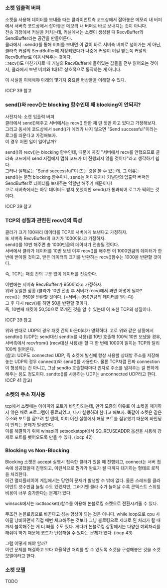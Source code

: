 
### 소켓 입출력 버퍼  
소켓을 사용해 데이터를 보내줄 때는 클라이언트측 코드상에서 잡아놓은 메모리 내 버퍼에서 서버측 코드상에서 잡아놓은 메모리 내 버퍼로 바로 보내지는 것이 아니다.  
전송 과정에서 커널을 커치는데, 커널에서는 소켓이 생성될 때 RecvBuffer와 SendBuffer라는 공간을 만들어둔다.  
클라에서 ::send()를 통해 버퍼를 보내면 이 값이 바로 서버측 버퍼로 넘어가는 게 아닌, 클라측 커널의 SendBuffer에 저장되었다가 나중에 커널이 이걸 받는쪽 커널의 RecvBuffer로 이동시켜주는 것이다.  
::recv()도 마찬가지로 내 커널의 RecvBuffer에 들어있는 값들을 전부 읽어오는 것이지, 클라에서 보낸 버퍼와 1대1로 상호적으로 동작하는 게 아니다.  

이 사실을 이해해야 아래의 몇가지 중요한 현상들을 이해할 수 있다.  

IOCP 39 참고

### send()와 recv()는 blocking 함수인데 왜 blocking이 안되지?  
사전지식: 소켓 입출력 버퍼  
클라에서 send()해주고 서버에서는 recv() 안한 채 딴 짓만 하고 있다고 가정해보자.  
그리고 동시에 코드상에서 send()가 에러가 나지 않으면 "Send successful"이라는 로그를 띄운다고 가정해보자.  
이 경우 어떤 일이 일어날까?  

send()와 recv()는 blocking 함수인데, 때문에 자칫 "서버에서 recv를 안했으므로 클라측 코드에서 send 지점에서 멈춰 코드가 더 진행되지 않을 것이다"라고 생각하기 쉽다.  
그러나 실제로는 "Send successful"이 뜨는 것을 볼 수 있는데, 그 이유는  
send()는 분명 blocking 함수이나, send는 어디까지나 커널단의 입출력 버퍼인 SendBuffer로 데이터를 보내주는 역할만 해주기 때문이다!  
고로 서버측에서는 아무 데이터도 받지 못했지만 send()가 통과되어 로그가 찍히는 것이다.  

IOCP 39 참고  
  
### TCP의 성질과 관련된 recv()의 특성  
클라가 크기 100짜리 데이터를 TCP로 서버에게 보낸다고 가정하자.  
또 서버측 RecvBuffer의 크기가 1000이라고 가정하자.  
send()를 10번 해주면 총 1000만큼의 데이터가 전송될 것이다.  
서버에서 클라가 데이터를 10번 보낸 이후 recv()를 해주면 이 1000만큼의 데이터가 한 번에 받아질 것이고, 받은 데이터의 크기를 반환하는 recv()함수는 1000을 반환할 것이다.  

즉, TCP는 패킷 간의 구분 없이 데이터를 전송한다.  

이번에는 서버측 RecvBuffer가 950이라고 가정하자.  
위와 동일한 상황 (클라가 10번 전송 후 서버가 recv)에서 과연 어떻게 될까?  
recv()는 950을 반환할 것이다. (=서버는 950만큼의 데이터를 받는다)  
그 후 다시 recv()를 하면 50을 반환할 것이다.  
즉, 10번째 패킷이 50,50으로 쪼개진 것을 알 수 있는데 이 또한 TCP의 성질이다.  

IOCP 39 참고  

위와 반대로 UDP의 경우 패킷 간의 바운더리가 명확하다. 고로 위와 같은 상황에서 sendto() (UDP는 send대신 sendto를 사용)를 10번 호출해 100씩 10번 보냈을 경우,  
서버측에서 recvfrom() (recv대신 사용)을 할 때 한 번에 1000이 읽히는 TCP와 달리 100씩 읽어온다.  
(참고: UDP도 connected UDP, 즉 소켓에 발신에 항상 사용할 상대방 주소를 저장해놓는 UDP의 경우 connect()와 send()를 사용한다. 물론 TCP처럼 진짜 connection이 형성되는 건 아니고, 그냥 sendto 호출할때마다 인자로 주소를 넘겨주는 걸 편하게 해주는 용도 정도이다. sendto()를 사용하는 UDP는 unconnected UDP라고 한다. IOCP 41 참고)  

### 소켓의 주소 재사용
tcp에서 소켓에는 아이피와 포트가 바인딩되는데, 만약 모종의 이유로 이 소켓을 제거하지 않은 채로 프로그램이 종료되었고, 다시 실행하려 한다고 해보자. 똑같이 소켓은 같은 주소와 포트를 잡으려 할 텐데, 이미 이전 실행에서 해당 포트를 점유했기 때문에 바인딩이 안되는 문제가 발생한다.  
이를 해결하기 위해 winapi의 setsocketopt에서 SO_REUSEADDR 옵션을 사용해 강제로 포트를 뺏어오도록 만들 수 있다. (iocp 42)  

### Blocking vs Non-Blocking  
Blocking 소켓은 accept 실행시 접속한 클라가 있을 때 진행되고, connect는 서버 접속에 성공했을때 진행되고, 이런식으로 뭔가가 완료가 될 때까지 대기하는 형태로 로직을 처리한다.  
이건 멀티플레이어 게임에서는 당연히 문제가 발생할 수 밖에 없다. 물론 스레드를 클라이언트 갯수만큼 늘릴 수도 있겠지만, 그러기엔 클라 수가 늘어날 수록 콘텍스트 스위칭 비용이 너무 증가한다는 문제가 있다.  

winsock에서는 ioctlsocket()함수를 이용해 논블로킹 소켓으로 전환시켜줄 수 있다.  

무조건 논블로킹으로 바꾼다고 성능 향상이 되는 것은 아니다. while loop으로 cpu 사이클 낭비하면서 직접 매번 체크해주는 것보다 그냥 블로킹으로 제대로 된 처리가 될 때까지 블록해주는 게 더 빠를 수도 있다. 게다가 논블로킹 상황에서는 다양한 예외처리를 해줘야 하기 때문에 코드가 난잡해질 수 있다는 문제가 있다. (iocp 43)  

그럼 어떻게 해야 할까?  
이런 문제를 해결하고 보다 효율적인 처리를 할 수 있도록 소켓을 구성해놓은 것을 소켓 모델이라고 한다.  

### 소켓 모델  
TODO
